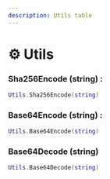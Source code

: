 ```yaml
---
description: Utils table
---
```


# ⚙️ Utils

### Sha256Encode (string) :

```lua
Utils.Sha256Encode(string)
```

### Base64Encode (string) :

```lua
Utils.Base64Encode(string)
```

### Base64Decode (string)

```lua
Utils.Base64Decode(string)
```
